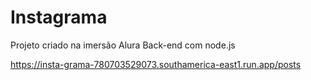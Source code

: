 # Instagrama
Projeto criado na imersão Alura Back-end com node.js

https://insta-grama-780703529073.southamerica-east1.run.app/posts
